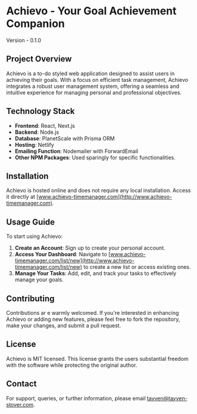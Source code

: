 # Achievo - Your Goal Achievement Companion
Version - 0.1.0

## Project Overview
Achievo is a to-do styled web application designed to assist users in achieving their goals. With a focus on efficient task management, Achievo integrates a robust user management system, offering a seamless and intuitive experience for managing personal and professional objectives.

## Technology Stack
- **Frontend**: React, Next.js
- **Backend**: Node.js
- **Database**: PlanetScale with Prisma ORM
- **Hosting**: Netlify
- **Emailing Function**: Nodemailer with ForwardEmail
- **Other NPM Packages**: Used sparingly for specific functionalities.

## Installation
Achievo is hosted online and does not require any local installation. Access it directly at [www.achievo-timemanager.com](http://www.achievo-timemanager.com).

## Usage Guide
To start using Achievo:
1. **Create an Account**: Sign up to create your personal account.
2. **Access Your Dashboard**: Navigate to [www.achievo-timemanager.com/list/new](http://www.achievo-timemanager.com/list/new) to create a new list or access existing ones.
3. **Manage Your Tasks**: Add, edit, and track your tasks to effectively manage your goals.

## Contributing
Contributions ar    e warmly welcomed. If you're interested in enhancing Achievo or adding new features, please feel free to fork the repository, make your changes, and submit a pull request.

## License
Achievo is MIT licensed. This license grants the users substantial freedom with the software while protecting the original author.

## Contact
For support, queries, or further information, please email [tayven@tayven-stover.com](mailto:tayven@tayven-stover.com).
